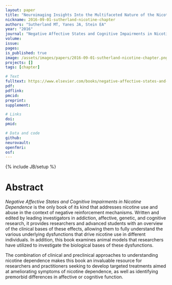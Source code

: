 ```yaml
---
layout: paper
title: "Neuroimaging Insights Into the Multifaceted Nature of the Nicotine Withdrawal Syndrome"
nickname: 2016-09-01-sutherland-nicotine-chapter
authors: "Sutherland MT, Yanes JA, Stein EA"
year: "2016"
journal: "Negative Affective States and Cognitive Impairments in Nicotine Dependence"
volume:
issue:
pages:
is_published: true
image: /assets/images/papers/2016-09-01-sutherland-nicotine-chapter.png
projects: []
tags: [chapter]

# Text
fulltext: https://www.elsevier.com/books/negative-affective-states-and-cognitive-impairments-in-nicotine-dependence/hall/978-0-12-802574-1
pdf:
pdflink:
pmcid:
preprint:
supplement:

# Links
doi: 
pmid:

# Data and code
github:
neurovault:
openfmri:
osf:
---
```

{% include JB/setup %}
# Abstract

<i>Negative Affective States and Cognitive Impairments in Nicotine Dependence</i> is the only book of its kind that addresses nicotine use and abuse in the context of negative reinforcement mechanisms. Written and edited by leading investigators in addiction, affective, genetic, and cognitive research, it provides researchers and advanced students with an overview of the clinical bases of these effects, allowing them to fully understand the various underlying dysfunctions that drive nicotine use in different individuals. In addition, this book examines animal models that researchers have utilized to investigate the biological bases of these dysfunctions.

The combination of clinical and preclinical approaches to understanding nicotine dependence makes this book an invaluable resource for researchers and practitioners seeking to develop targeted treatments aimed at ameliorating symptoms of nicotine dependence, as well as identifying premorbid differences in affective or cognitive function.
